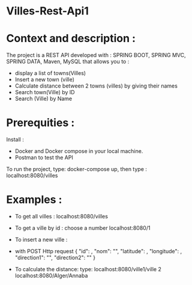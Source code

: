 # Villes-Rest-Api1

# Context and description : 
The project is a REST API developed with : SPRING BOOT, SPRING MVC, SPRING DATA, Maven, MySQL
that allows you to  : 
   - display a list of towns(Villes)
   - Insert a new town (ville)
   - Calculate distance between 2 towns (villes) by giving their names
   - Search town(Ville) by ID
   - Search (Ville) by Name 

# Prerequities :
Install :
 - Docker and Docker compose in your local machine.
 - Postman to test the API

 To run the project, type: 
docker-compose up, then type : localhost:8080/villes

# Examples : 

* To get all villes : 
 localhost:8080/villes 
 
* To get a ville by id : choose a number 
localhost:8080/1 

* To insert a new ville :
* with POST Http request 
    {
        "id": ,
        "nom": "",
        "latitude": ,
        "longitude": ,
        "direction1": "",
        "direction2": ""
    }

* To calculate the distance: 
type:  localhost:8080/ville1/ville 2 
localhost:8080/Alger/Annaba


